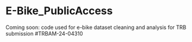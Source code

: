 # E-Bike_PublicAccess
Coming soon: code used for e-bike dataset cleaning and analysis for TRB submission #TRBAM-24-04310
